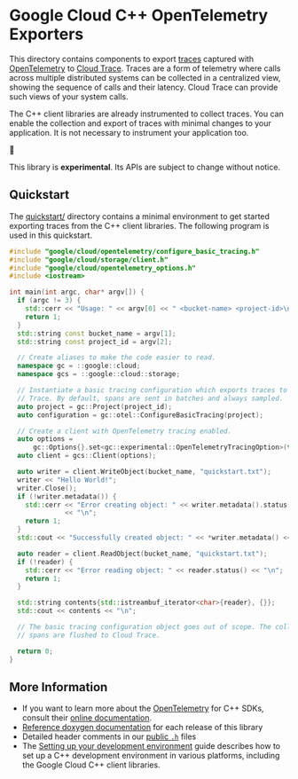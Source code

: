 # Google Cloud C++ OpenTelemetry Exporters

This directory contains components to export [traces] captured with
[OpenTelemetry] to [Cloud Trace]. Traces are a form of telemetry where calls
across multiple distributed systems can be collected in a centralized view,
showing the sequence of calls and their latency. Cloud Trace can provide such
views of your system calls.

The C++ client libraries are already instrumented to collect traces. You can
enable the collection and export of traces with minimal changes to your
application. It is not necessary to instrument your application too.

:construction:

This library is **experimental**. Its APIs are subject to change without notice.

## Quickstart

The [quickstart/](quickstart/README.md) directory contains a minimal environment
to get started exporting traces from the C++ client libraries. The following
program is used in this quickstart.

<!-- inject-quickstart-start -->

```cc
#include "google/cloud/opentelemetry/configure_basic_tracing.h"
#include "google/cloud/storage/client.h"
#include "google/cloud/opentelemetry_options.h"
#include <iostream>

int main(int argc, char* argv[]) {
  if (argc != 3) {
    std::cerr << "Usage: " << argv[0] << " <bucket-name> <project-id>\n";
    return 1;
  }
  std::string const bucket_name = argv[1];
  std::string const project_id = argv[2];

  // Create aliases to make the code easier to read.
  namespace gc = ::google::cloud;
  namespace gcs = ::google::cloud::storage;

  // Instantiate a basic tracing configuration which exports traces to Cloud
  // Trace. By default, spans are sent in batches and always sampled.
  auto project = gc::Project(project_id);
  auto configuration = gc::otel::ConfigureBasicTracing(project);

  // Create a client with OpenTelemetry tracing enabled.
  auto options =
      gc::Options{}.set<gc::experimental::OpenTelemetryTracingOption>(true);
  auto client = gcs::Client(options);

  auto writer = client.WriteObject(bucket_name, "quickstart.txt");
  writer << "Hello World!";
  writer.Close();
  if (!writer.metadata()) {
    std::cerr << "Error creating object: " << writer.metadata().status()
              << "\n";
    return 1;
  }
  std::cout << "Successfully created object: " << *writer.metadata() << "\n";

  auto reader = client.ReadObject(bucket_name, "quickstart.txt");
  if (!reader) {
    std::cerr << "Error reading object: " << reader.status() << "\n";
    return 1;
  }

  std::string contents{std::istreambuf_iterator<char>{reader}, {}};
  std::cout << contents << "\n";

  // The basic tracing configuration object goes out of scope. The collected
  // spans are flushed to Cloud Trace.

  return 0;
}
```

<!-- inject-quickstart-end -->

## More Information

- If you want to learn more about the [OpenTelemetry] for C++ SDKs, consult
  their [online documentation](https://opentelemetry-cpp.readthedocs.io/).
- [Reference doxygen documentation][doxygen-link] for each release of this
  library
- Detailed header comments in our [public `.h`][source-link] files
- The [Setting up your development environment] guide describes how to set up a
  C++ development environment in various platforms, including the Google Cloud
  C++ client libraries.

[cloud trace]: https://cloud.google.com/trace
[doxygen-link]: https://googleapis.dev/cpp/google-cloud-opentelemetry/latest/
[opentelemetry]: https://opentelemetry.io/
[setting up your development environment]: https://cloud.google.com/cpp/docs/setup
[source-link]: https://github.com/googleapis/google-cloud-cpp/tree/main/google/cloud/opentelemetry
[traces]: https://opentelemetry.io/docs/concepts/observability-primer/#distributed-traces
